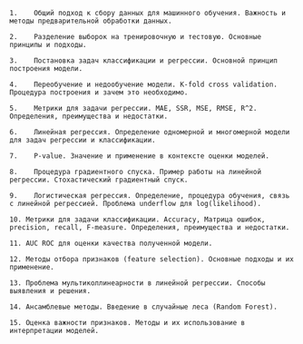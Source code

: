 	1.    Общий подход к сбору данных для машинного обучения. Важность и методы предварительной обработки данных.
	
	2.    Разделение выборок на тренировочную и тестовую. Основные принципы и подходы.
	
	3.    Постановка задач классификации и регрессии. Основной принцип построения модели.
	
	4.    Переобучение и недообучение модели. K-fold cross validation. Процедура построения и зачем это необходимо.
	
	5.    Метрики для задачи регрессии. MAE, SSR, MSE, RMSE, R^2. Определения, преимущества и недостатки.
	
	6.    Линейная регрессия. Определение одномерной и многомерной модели для задач регрессии и классификации.
	
	7.    P-value. Значение и применение в контексте оценки моделей.
	
	8.    Процедура градиентного спуска. Пример работы на линейной регрессии. Стохастический градиентный спуск.
	
	9.    Логистическая регрессия. Определение, процедура обучения, связь с линейной регрессией. Проблема underflow для log(likelihood).
	
	10. Метрики для задачи классификации. Accuracy, Матрица ошибок, precision, recall, F-measure. Определения, преимущества и недостатки.
	
	11. AUC ROC для оценки качества полученной модели.
	
	12. Методы отбора признаков (feature selection). Основные подходы и их применение.
	
	13. Проблема мультиколлинеарности в линейной регрессии. Способы выявления и решения.
	
	14. Ансамблевые методы. Введение в случайные леса (Random Forest).
	
	15. Оценка важности признаков. Методы и их использование в интерпретации моделей.